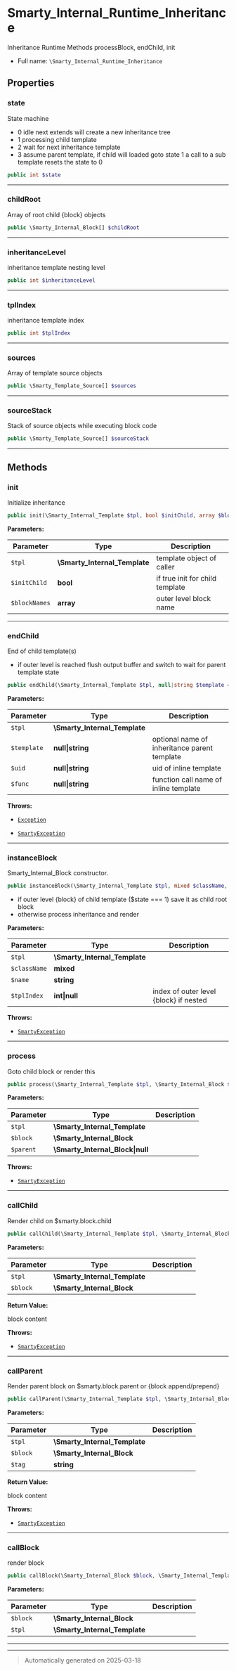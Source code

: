 
# Smarty_Internal_Runtime_Inheritance

Inheritance Runtime Methods processBlock, endChild, init



* Full name: `\Smarty_Internal_Runtime_Inheritance`



## Properties


### state

State machine
- 0 idle next extends will create a new inheritance tree
- 1 processing child template
- 2 wait for next inheritance template
- 3 assume parent template, if child will loaded goto state 1
    a call to a sub template resets the state to 0

```php
public int $state
```






***

### childRoot

Array of root child {block} objects

```php
public \Smarty_Internal_Block[] $childRoot
```






***

### inheritanceLevel

inheritance template nesting level

```php
public int $inheritanceLevel
```






***

### tplIndex

inheritance template index

```php
public int $tplIndex
```






***

### sources

Array of template source objects

```php
public \Smarty_Template_Source[] $sources
```






***

### sourceStack

Stack of source objects while executing block code

```php
public \Smarty_Template_Source[] $sourceStack
```






***

## Methods


### init

Initialize inheritance

```php
public init(\Smarty_Internal_Template $tpl, bool $initChild, array $blockNames = array()): mixed
```








**Parameters:**

| Parameter | Type | Description |
|-----------|------|-------------|
| `$tpl` | **\Smarty_Internal_Template** | template object of caller |
| `$initChild` | **bool** | if true init for child template |
| `$blockNames` | **array** | outer level block name |





***

### endChild

End of child template(s)
- if outer level is reached flush output buffer and switch to wait for parent template state

```php
public endChild(\Smarty_Internal_Template $tpl, null|string $template = null, null|string $uid = null, null|string $func = null): mixed
```








**Parameters:**

| Parameter | Type | Description |
|-----------|------|-------------|
| `$tpl` | **\Smarty_Internal_Template** |  |
| `$template` | **null&#124;string** | optional name of inheritance parent template |
| `$uid` | **null&#124;string** | uid of inline template |
| `$func` | **null&#124;string** | function call name of inline template |




**Throws:**

- [`Exception`](./Exception.md)

- [`SmartyException`](./SmartyException.md)



***

### instanceBlock

Smarty_Internal_Block constructor.

```php
public instanceBlock(\Smarty_Internal_Template $tpl, mixed $className, string $name, int|null $tplIndex = null): mixed
```

- if outer level {block} of child template ($state === 1) save it as child root block
- otherwise process inheritance and render






**Parameters:**

| Parameter | Type | Description |
|-----------|------|-------------|
| `$tpl` | **\Smarty_Internal_Template** |  |
| `$className` | **mixed** |  |
| `$name` | **string** |  |
| `$tplIndex` | **int&#124;null** | index of outer level {block} if nested |




**Throws:**

- [`SmartyException`](./SmartyException.md)



***

### process

Goto child block or render this

```php
public process(\Smarty_Internal_Template $tpl, \Smarty_Internal_Block $block, \Smarty_Internal_Block|null $parent = null): mixed
```








**Parameters:**

| Parameter | Type | Description |
|-----------|------|-------------|
| `$tpl` | **\Smarty_Internal_Template** |  |
| `$block` | **\Smarty_Internal_Block** |  |
| `$parent` | **\Smarty_Internal_Block&#124;null** |  |




**Throws:**

- [`SmartyException`](./SmartyException.md)



***

### callChild

Render child on \$smarty.block.child

```php
public callChild(\Smarty_Internal_Template $tpl, \Smarty_Internal_Block $block): null|string
```








**Parameters:**

| Parameter | Type | Description |
|-----------|------|-------------|
| `$tpl` | **\Smarty_Internal_Template** |  |
| `$block` | **\Smarty_Internal_Block** |  |


**Return Value:**

block content



**Throws:**

- [`SmartyException`](./SmartyException.md)



***

### callParent

Render parent block on \$smarty.block.parent or {block append/prepend}

```php
public callParent(\Smarty_Internal_Template $tpl, \Smarty_Internal_Block $block, string $tag): null|string
```








**Parameters:**

| Parameter | Type | Description |
|-----------|------|-------------|
| `$tpl` | **\Smarty_Internal_Template** |  |
| `$block` | **\Smarty_Internal_Block** |  |
| `$tag` | **string** |  |


**Return Value:**

block content



**Throws:**

- [`SmartyException`](./SmartyException.md)



***

### callBlock

render block

```php
public callBlock(\Smarty_Internal_Block $block, \Smarty_Internal_Template $tpl): mixed
```








**Parameters:**

| Parameter | Type | Description |
|-----------|------|-------------|
| `$block` | **\Smarty_Internal_Block** |  |
| `$tpl` | **\Smarty_Internal_Template** |  |





***


***
> Automatically generated on 2025-03-18
